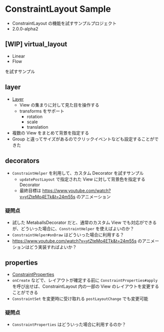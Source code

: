 # ConstraintLayout Sample

* ConstraintLayout の機能を試すサンプルプロジェクト
* 2.0.0-alpha2

## [WIP] virtual_layout

* Linear
* Flow

を試すサンプル

## layer

* [Layer](https://developer.android.com/reference/android/support/constraint/helper/Layer)
  * View の集まりに対して見た目を操作する
  * transforms をサポート
    * rotation
    * scale
    * translation
* 複数の View をまとめて背景を指定する
* Group と違ってサイズがあるのでクリックイベントなども設定することができた

## decorators

* `ConstraintHelper` を利用して、カスタム Decorator を試すサンプル
  * `updatePostLayout` で指定された View に対して背景色を指定する Decorator
  * 最終目標は https://www.youtube.com/watch?v=ytZteMo4ETk&t=24m55s のアニメーション

### 疑問点

* 試した MetaballsDecorator だと、通常のカスタム View でも対応ができるが、どういった場合に、`ConstraintHelper` を使えばよいのか？
* `ConstraintHelper#onDraw` はどういった場合に利用する？
* https://www.youtube.com/watch?v=ytZteMo4ETk&t=24m55s のアニメーションはどう実装すればよいか？

## properties

* [ConstraintProperties](https://developer.android.com/reference/android/support/constraint/ConstraintProperties)
* `onCreate` などで、レイアウトが確定する前に `ConstraintProperties#apply` を呼び出せば、ConstraintLayout 内の一部の View のレイアウトを変更することができる
* `ConstraintSet` を変更時に受け取れる `postLayoutChange` でも変更可能

### 疑問点

* `ConstraintProperties` はどういった場合に利用するのか？
